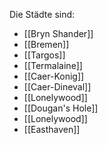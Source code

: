 Die Städte sind: 

- [[Bryn Shander]]
- [[Bremen]]
- [[Targos]]
- [[Termalaine]]
- [[Caer-Konig]]
- [[Caer-Dineval]]
- [[Lonelywood]]
- [[Dougan's Hole]]
- [[Lonelywood]]
- [[Easthaven]]

